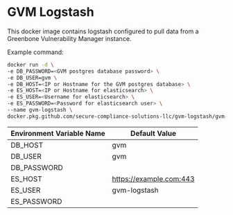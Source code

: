 # GVM Logstash

This docker image contains logstash configured to pull data from a Greenbone Vulnerability Manager instance.



Example command:

```sh
docker run -d \
-e DB_PASSWORD=<GVM postgres database password> \
-e DB_USER=gvm \
-e DB_HOST=<IP or Hostname for the GVM postgres database> \
-e ES_HOST=<IP or Hostname for elasticsearch> \
-e ES_USER=<Username for elasticsearch> \
-e ES_PASSWORD=<Password for elasticsearch user> \
--name gvm-logstash \
docker.pkg.github.com/secure-compliance-solutions-llc/gvm-logstash/gvm-logstash:master
```



| Environment Variable Name | Default Value           |
| ------------------------- | ----------------------- |
| DB_HOST                   | gvm                     |
| DB_USER                   | gvm                     |
| DB_PASSWORD               |                         |
| ES_HOST                   | https://example.com:443 |
| ES_USER                   | gvm-logstash            |
| ES_PASSWORD               |                         |